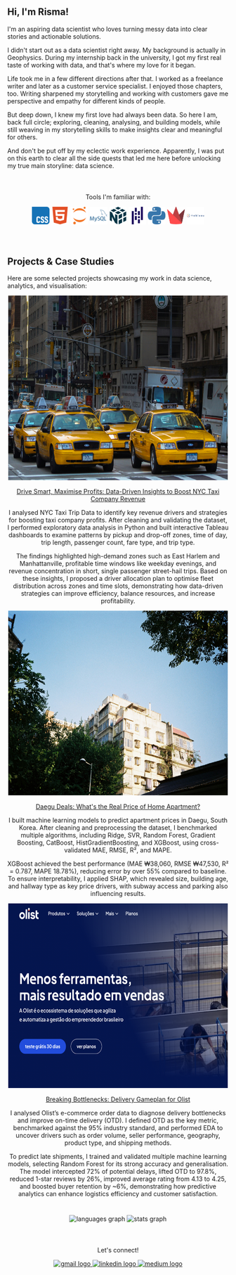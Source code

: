 <br clear="both">

<h2 align="left">
  <a href="https://rismawidiya.github.io" style="text-decoration:none; color:inherit;">Hi, I'm Risma!</a>
</h2>

<p>
I'm an aspiring data scientist who loves turning messy data into clear stories and actionable solutions.
</p>
  
<p>
I didn't start out as a data scientist right away. My background is actually in Geophysics. During my internship back in the university, I got my first real taste of working with data, and that's where my love for it began.
</p>

<p>
Life took me in a few different directions after that. I worked as a freelance writer and later as a customer service specialist. I enjoyed those chapters, too. Writing sharpened my storytelling and working with customers gave me perspective and empathy for different kinds of people.</p>

<p>But deep down, I knew my first love had always been data. So here I am, back full circle; exploring, cleaning, analysing, and building models, while still weaving in my storytelling skills to make insights clear and meaningful for others.</p>

<p>And don't be put off by my eclectic work experience. Apparently, I was put on this earth to clear all the side quests that led me here before unlocking my true main storyline: data science.</p>

###

<br clear="both">

<div align="center">
  <p>Tools I'm familiar with:</p>
</div>
<!-- Horizontal icons using a table -->
<p align="center">
  <img src="https://raw.githubusercontent.com/rismawidiya/Risma/refs/heads/main/images/CSS.svg" width="40" height="40" alt="CSS logo" />
  <img src="https://raw.githubusercontent.com/rismawidiya/Risma/refs/heads/main/images/HTML5.svg" width="40" height="40" alt="HTML5 logo" />
  <img src="https://raw.githubusercontent.com/rismawidiya/Risma/refs/heads/main/images/Jupyter.svg" width="40" height="40" alt="Jupyter logo" />
  <img src="https://raw.githubusercontent.com/rismawidiya/Risma/refs/heads/main/images/MySQL.svg" width="40" height="40" alt="MySQL logo" />
  <img src="https://raw.githubusercontent.com/rismawidiya/Risma/refs/heads/main/images/NumPy.svg" width="40" height="40" alt="NumPy logo" />
  <img src="https://raw.githubusercontent.com/rismawidiya/Risma/refs/heads/main/images/pandas.svg" width="40" height="40" alt="Pandas logo" />
  <img src="https://raw.githubusercontent.com/rismawidiya/Risma/refs/heads/main/images/Python.svg" width="40" height="40" alt="Python logo" />
  <img src="https://raw.githubusercontent.com/rismawidiya/Risma/refs/heads/main/images/streamlit.png" width="40" height="40" alt="Python logo" />
  <img src="https://raw.githubusercontent.com/rismawidiya/Risma/refs/heads/main/images/tableau.svg" width="40" height="40" alt="Python logo" />
</p>

###

<br clear="both">

<h2 align="left">Projects & Case Studies</h2>

<p>Here are some selected projects showcasing my work in data science, analytics, and visualisation:</p>

<div align="center">

  <!-- Project 1 -->
  <a href="https://github.com/rismawidiya/Module-02-Capstone-Risma" target="_blank">
    <img src="https://raw.githubusercontent.com/rismawidiya/Risma/refs/heads/main/images/project1.jpg" width="500" height="420" alt="NYC Taxi Project" />
    <p>Drive Smart, Maximise Profits: Data-Driven Insights to Boost NYC Taxi Company Revenue</p>
  </a>
  <p>I analysed NYC Taxi Trip Data to identify key revenue drivers and strategies for boosting taxi company profits. After cleaning and validating the dataset, I performed exploratory data analysis in Python and built interactive Tableau dashboards to examine patterns by pickup and drop-off zones, time of day, trip length, passenger count, fare type, and trip type. </p>
  <p>The findings highlighted high-demand zones such as East Harlem and Manhattanville, profitable time windows like weekday evenings, and revenue concentration in short, single passenger street-hail trips. Based on these insights, I proposed a driver allocation plan to optimise fleet distribution across zones and time slots, demonstrating how data-driven strategies can improve efficiency, balance resources, and increase profitability.</p>

  <!-- Project 2 -->
  <a href="https://github.com/rismawidiya/Module-03-Capstone-Risma" target="_blank">
    <img src="https://raw.githubusercontent.com/rismawidiya/Risma/refs/heads/main/images/project2.jpg" width="500" height="420" alt="Daegu Apartment Project" />
    <p>Daegu Deals: What's the Real Price of Home Apartment?</p>
  </a>
  <p>I built machine learning models to predict apartment prices in Daegu, South Korea. After cleaning and preprocessing the dataset, I benchmarked multiple algorithms, including Ridge, SVR, Random Forest, Gradient Boosting, CatBoost, HistGradientBoosting, and XGBoost, using cross-validated MAE, RMSE, R², and MAPE.</p>
  <p>XGBoost achieved the best performance (MAE ₩38,060, RMSE ₩47,530, R² = 0.787, MAPE 18.78%), reducing error by over 55% compared to baseline. To ensure interpretability, I applied SHAP, which revealed size, building age, and hallway type as key price drivers, with subway access and parking also influencing results.</p>

  <!-- Project 3 -->
  <a href="https://github.com/rismawidiya/Final-Project-Olist" target="_blank">
    <img src="https://raw.githubusercontent.com/rismawidiya/Risma/refs/heads/main/images/project3.png" width="500" height="420" alt="Olist Project" />
    <p>Breaking Bottlenecks: Delivery Gameplan for Olist</p>
  </a>
  <p>I analysed Olist’s e-commerce order data to diagnose delivery bottlenecks and improve on-time delivery (OTD). I defined OTD as the key metric, benchmarked against the
95% industry standard, and performed EDA to uncover drivers such as order volume, seller performance, geography, product type, and shipping methods.</p>
  <p>To predict late shipments, I trained and validated multiple machine learning models, selecting Random Forest for its strong accuracy and generalisation. The model intercepted 72% of potential delays, lifted OTD to 97.8%, reduced 1-star reviews by 26%, improved average rating from 4.13 to 4.25, and boosted buyer retention by ~6%, demonstrating how predictive analytics can enhance logistics efficiency and customer satisfaction.</p>

</div>

###

<br clear="both">

<div align="center">
  <img src="https://github-readme-stats.vercel.app/api/top-langs?username=rismawidiya&locale=en&hide_title=false&layout=compact&card_width=320&langs_count=5&theme=dracula&hide_border=true&custom_title=Risma's%20Languages" height="150" alt="languages graph"  />
  <img src="https://github-readme-stats.vercel.app/api?username=rismawidiya&hide_title=false&hide_rank=true&show_icons=true&include_all_commits=true&count_private=true&disable_animations=false&theme=dracula&locale=en&hide_border=true&custom_title=Risma's%20Stats" height="150" alt="stats graph"  />
</div>

###

<br clear="both">

<div align="center">
  <p>Let's connect!</p>
</div>

<div align="center">
  <a href="mailto:rismawidiya01@gmail.com" target="_blank">
    <img src="https://img.shields.io/static/v1?message=Gmail&logo=gmail&label=&color=D14836&logoColor=white&labelColor=&style=for-the-badge" height="35" alt="gmail logo"  />
  </a>
  <a href="https://www.linkedin.com/in/rismawidiya/" target="_blank">
    <img src="https://img.shields.io/static/v1?message=LinkedIn&logo=linkedin&label=&color=0077B5&logoColor=white&labelColor=&style=for-the-badge" height="35" alt="linkedin logo"  />
  </a>
  <a href="https://medium.com/@rismawidiya01" target="_blank">
    <img src="https://img.shields.io/static/v1?message=Medium&logo=medium&label=&color=12100E&logoColor=white&labelColor=&style=for-the-badge" height="35" alt="medium logo"  />
  </a>
</div>
